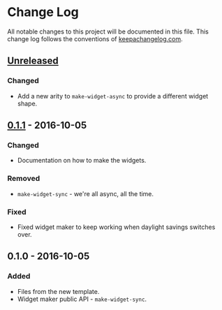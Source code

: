 # Change Log
All notable changes to this project will be documented in this file. This change log follows the conventions of [keepachangelog.com](http://keepachangelog.com/).

## [Unreleased]
### Changed
- Add a new arity to `make-widget-async` to provide a different widget shape.

## [0.1.1] - 2016-10-05
### Changed
- Documentation on how to make the widgets.

### Removed
- `make-widget-sync` - we're all async, all the time.

### Fixed
- Fixed widget maker to keep working when daylight savings switches over.

## 0.1.0 - 2016-10-05
### Added
- Files from the new template.
- Widget maker public API - `make-widget-sync`.

[Unreleased]: https://github.com/your-name/ch-11-parallelism/compare/0.1.1...HEAD
[0.1.1]: https://github.com/your-name/ch-11-parallelism/compare/0.1.0...0.1.1
